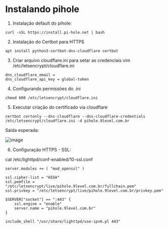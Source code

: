 # Instalando pihole

1. Instalação default do pihole:

`curl -sSL https://install.pi-hole.net | bash`


2. Instalação do Certbot para HTTPS

`apt install python3-certbot-dns-cloudflare certbot`

3. Criar arquivo cloudflare.ini para setar as credenciais
vim /etc/letsencrypt/cloudflare.ini
```
dns_cloudflare_email = 
dns_cloudflare_api_key = global-token
```

4. Configurando permissões do .ini

`chmod 600 /etc/letsencrypt/cloudflare.ini`

5. Executar criação do certificado via cloudflare

`certbot certonly --dns-cloudflare --dns-cloudflare-credentials /etc/letsencrypt/cloudflare.ini -d pihole.9level.com.br`

Saida esperada: 

![image](https://github.com/julianol1berato/manuais-startup/assets/6303689/537f81cf-6bb9-4714-a08b-a88be9a867af)


6. Configuração HTTPS - SSL:

cat /etc/lighttpd/conf-enabled/10-ssl.conf
```
server.modules += ( "mod_openssl" )

ssl.cipher-list = "HIGH"
ssl.pemfile = "/etc/letsencrypt/live/pihole.9level.com.br/fullchain.pem"
ssl.privkey = "/etc/letsencrypt/live/pihole.9level.com.br/privkey.pem"

$SERVER["socket"] == ":443" {
    ssl.engine = "enable"
    server.name = "pihole.9level.com.br"
}

include_shell "/usr/share/lighttpd/use-ipv6.pl 443"
```
